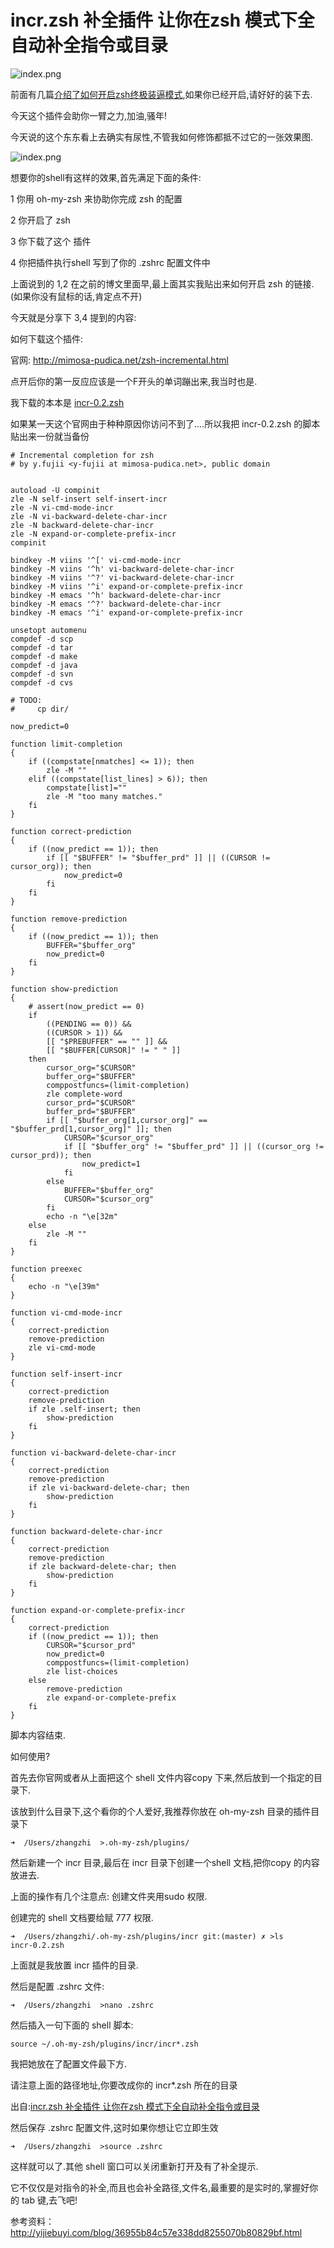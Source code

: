 # incr.zsh 补全插件 让你在zsh 模式下全自动补全指令或目录

![index.png](http://yijiebuyi.com/file/22d09b6e8aa35ed4180887e804526cb2)

前面有几篇[介绍了如何开启zsh终极装逼模式](http://yijiebuyi.com/blog/b9b5e1ebb719f22475c38c4819ab8151.html),如果你已经开启,请好好的装下去.

今天这个插件会助你一臂之力,加油,骚年!

今天说的这个东东看上去确实有尿性,不管我如何修饰都抵不过它的一张效果图.

![index.png](http://yijiebuyi.com/file/bafd0e6000495e627cb04a31947c55e5)

想要你的shell有这样的效果,首先满足下面的条件:

1  你用 oh-my-zsh 来协助你完成 zsh 的配置

2  你开启了 zsh

3  你下载了这个 插件

4  你把插件执行shell 写到了你的 .zshrc 配置文件中

上面说到的 1,2 在之前的博文里面早,最上面其实我贴出来如何开启 zsh 的链接.(如果你没有鼠标的话,肯定点不开)

今天就是分享下 3,4 提到的内容:

如何下载这个插件:

官网: <http://mimosa-pudica.net/zsh-incremental.html>

点开后你的第一反应应该是一个F开头的单词蹦出来,我当时也是.

我下载的本本是 [incr-0.2.zsh](http://mimosa-pudica.net/src/incr-0.2.zsh) 

如果某一天这个官网由于种种原因你访问不到了....所以我把 incr-0.2.zsh 的脚本贴出来一份就当备份

```
# Incremental completion for zsh
# by y.fujii <y-fujii at mimosa-pudica.net>, public domain


autoload -U compinit
zle -N self-insert self-insert-incr
zle -N vi-cmd-mode-incr
zle -N vi-backward-delete-char-incr
zle -N backward-delete-char-incr
zle -N expand-or-complete-prefix-incr
compinit

bindkey -M viins '^[' vi-cmd-mode-incr
bindkey -M viins '^h' vi-backward-delete-char-incr
bindkey -M viins '^?' vi-backward-delete-char-incr
bindkey -M viins '^i' expand-or-complete-prefix-incr
bindkey -M emacs '^h' backward-delete-char-incr
bindkey -M emacs '^?' backward-delete-char-incr
bindkey -M emacs '^i' expand-or-complete-prefix-incr

unsetopt automenu
compdef -d scp
compdef -d tar
compdef -d make
compdef -d java
compdef -d svn
compdef -d cvs

# TODO:
#     cp dir/

now_predict=0

function limit-completion
{
	if ((compstate[nmatches] <= 1)); then
		zle -M ""
	elif ((compstate[list_lines] > 6)); then
		compstate[list]=""
		zle -M "too many matches."
	fi
}

function correct-prediction
{
	if ((now_predict == 1)); then
		if [[ "$BUFFER" != "$buffer_prd" ]] || ((CURSOR != cursor_org)); then
			now_predict=0
		fi
	fi
}

function remove-prediction
{
	if ((now_predict == 1)); then
		BUFFER="$buffer_org"
		now_predict=0
	fi
}

function show-prediction
{
	# assert(now_predict == 0)
	if
		((PENDING == 0)) &&
		((CURSOR > 1)) &&
		[[ "$PREBUFFER" == "" ]] &&
		[[ "$BUFFER[CURSOR]" != " " ]]
	then
		cursor_org="$CURSOR"
		buffer_org="$BUFFER"
		comppostfuncs=(limit-completion)
		zle complete-word
		cursor_prd="$CURSOR"
		buffer_prd="$BUFFER"
		if [[ "$buffer_org[1,cursor_org]" == "$buffer_prd[1,cursor_org]" ]]; then
			CURSOR="$cursor_org"
			if [[ "$buffer_org" != "$buffer_prd" ]] || ((cursor_org != cursor_prd)); then
				now_predict=1
			fi
		else
			BUFFER="$buffer_org"
			CURSOR="$cursor_org"
		fi
		echo -n "\e[32m"
	else
		zle -M ""
	fi
}

function preexec
{
	echo -n "\e[39m"
}

function vi-cmd-mode-incr
{
	correct-prediction
	remove-prediction
	zle vi-cmd-mode
}

function self-insert-incr
{
	correct-prediction
	remove-prediction
	if zle .self-insert; then
		show-prediction
	fi
}

function vi-backward-delete-char-incr
{
	correct-prediction
	remove-prediction
	if zle vi-backward-delete-char; then
		show-prediction
	fi
}

function backward-delete-char-incr
{
	correct-prediction
	remove-prediction
	if zle backward-delete-char; then
		show-prediction
	fi
}

function expand-or-complete-prefix-incr
{
	correct-prediction
	if ((now_predict == 1)); then
		CURSOR="$cursor_prd"
		now_predict=0
		comppostfuncs=(limit-completion)
		zle list-choices
	else
		remove-prediction
		zle expand-or-complete-prefix
	fi
}
```

脚本内容结束.

如何使用?

首先去你官网或者从上面把这个 shell 文件内容copy 下来,然后放到一个指定的目录下.

该放到什么目录下,这个看你的个人爱好,我推荐你放在 oh-my-zsh 目录的插件目录下

```
➜  /Users/zhangzhi  >.oh-my-zsh/plugins/
```

然后新建一个 incr 目录,最后在 incr 目录下创建一个shell 文档,把你copy 的内容放进去.

上面的操作有几个注意点: 创建文件夹用sudo 权限.

创建完的 shell 文档要给赋 777 权限.

```
➜  /Users/zhangzhi/.oh-my-zsh/plugins/incr git:(master) ✗ >ls
incr-0.2.zsh
```

上面就是我放置 incr 插件的目录.

然后是配置 .zshrc 文件:

```
➜  /Users/zhangzhi  >nano .zshrc
```

然后插入一句下面的 shell 脚本:

```
source ~/.oh-my-zsh/plugins/incr/incr*.zsh
```

我把她放在了配置文件最下方.

请注意上面的路径地址,你要改成你的 incr*.zsh 所在的目录

出自:[incr.zsh 补全插件 让你在zsh 模式下全自动补全指令或目录](http://yijiebuyi.com/blog/36955b84c57e338dd8255070b80829bf.html)

 

然后保存 .zshrc 配置文件,这时如果你想让它立即生效

```
➜  /Users/zhangzhi  >source .zshrc
```

这样就可以了.其他 shell 窗口可以关闭重新打开及有了补全提示.

它不仅仅是对指令的补全,而且也会补全路径,文件名,最重要的是实时的,掌握好你的 tab 键,去飞吧!



参考资料：<http://yijiebuyi.com/blog/36955b84c57e338dd8255070b80829bf.html> 